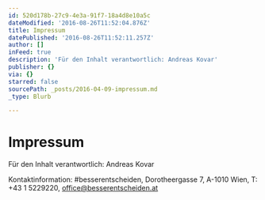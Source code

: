 ```yaml
---
id: 520d178b-27c9-4e3a-91f7-18a4d8e10a5c
dateModified: '2016-08-26T11:52:04.876Z'
title: Impressum
datePublished: '2016-08-26T11:52:11.257Z'
author: []
inFeed: true
description: 'Für den Inhalt verantwortlich: Andreas Kovar'
publisher: {}
via: {}
starred: false
sourcePath: _posts/2016-04-09-impressum.md
_type: Blurb

---
```

# Impressum

Für den Inhalt verantwortlich: Andreas Kovar

Kontaktinformation: \#besserentscheiden, Dorotheergasse 7, A-1010 Wien, T: +43 1 5229220, office@besserentscheiden.at